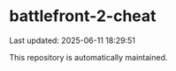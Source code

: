 # battlefront-2-cheat

Last updated: 2025-06-11 18:29:51

This repository is automatically maintained.
